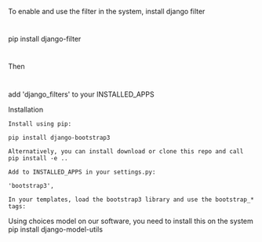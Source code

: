 
To enable and use the filter in the system, install django filter
#
pip install django-filter
#
Then
 #
 add 'django_filters' to your INSTALLED_APPS


Installation

    Install using pip:

    pip install django-bootstrap3

    Alternatively, you can install download or clone this repo and call pip install -e ..

    Add to INSTALLED_APPS in your settings.py:

    'bootstrap3',

    In your templates, load the bootstrap3 library and use the bootstrap_* tags:

Using choices model on our software, you need to install this on the system
    pip install django-model-utils